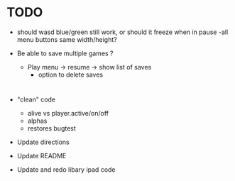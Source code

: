 # TODO

- should wasd blue/green still work, or should it freeze when in pause
-all menu buttons same width/height?

- Be able to save multiple games ?
    - Play menu -> resume -> show list of saves
        - option to delete saves

# 

- "clean" code
    - alive vs player.active/on/off
    - alphas
    - restores bugtest

- Update directions
- Update README

- Update and redo libary ipad code